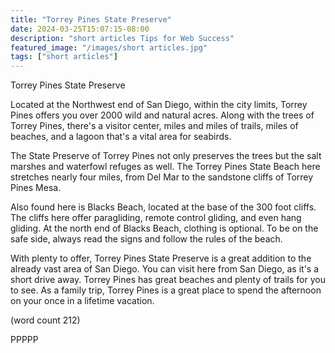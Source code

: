 ```yaml
---
title: "Torrey Pines State Preserve"
date: 2024-03-25T15:07:15-08:00
description: "short articles Tips for Web Success"
featured_image: "/images/short articles.jpg"
tags: ["short articles"]
---
```


Torrey Pines State Preserve

Located at the Northwest end of San Diego, within
the city limits, Torrey Pines offers you over 2000
wild and natural acres.  Along with the trees of 
Torrey Pines, there's a visitor center, miles and 
miles of trails, miles of beaches, and a lagoon
that's a vital area for seabirds.

The State Preserve of Torrey Pines not only preserves
the trees but the salt marshes and waterfowl refuges
as well.  The Torrey Pines State Beach here stretches
nearly four miles, from Del Mar to the sandstone 
cliffs of Torrey Pines Mesa.

Also found here is Blacks Beach, located at the 
base of the 300 foot cliffs.  The cliffs here offer
paragliding, remote control gliding, and even hang
gliding. At the north end of Blacks Beach, clothing 
is optional.  To be on the safe side, always read the
signs and follow the rules of the beach.

With plenty to offer, Torrey Pines State Preserve is
a great addition to the already vast area of San
Diego.  You can visit here from San Diego, as it's 
a short drive away.  Torrey Pines has great beaches
and plenty of trails for you to see.  As a family 
trip, Torrey Pines is a great place to spend the
afternoon on your once in a lifetime vacation.

(word count 212)

PPPPP
